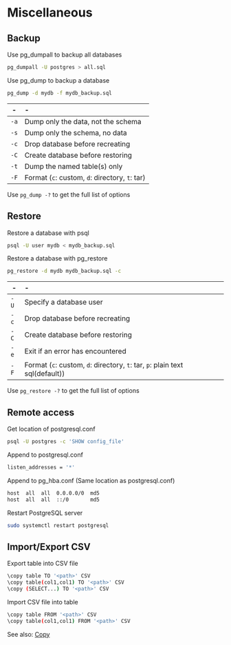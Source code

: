 # Miscellaneous

## Backup

Use pg_dumpall to backup all databases

```bash
pg_dumpall -U postgres > all.sql
```

Use pg_dump to backup a database

```bash
pg_dump -d mydb -f mydb_backup.sql
```

| -    | -                                              |
| ---- | :--------------------------------------------- |
| `-a` | Dump only the data, not the schema             |
| `-s` | Dump only the schema, no data                  |
| `-c` | Drop database before recreating                |
| `-C` | Create database before restoring               |
| `-t` | Dump the named table(s) only                   |
| `-F` | Format (`c`: custom, `d`: directory, `t`: tar) |

Use `pg_dump -?` to get the full list of options

## Restore

Restore a database with psql

```bash
psql -U user mydb < mydb_backup.sql
```

Restore a database with pg_restore

```bash
pg_restore -d mydb mydb_backup.sql -c
```

| -    | -                                                                            |
| ---- | :--------------------------------------------------------------------------- |
| `-U` | Specify a database user                                                      |
| `-c` | Drop database before recreating                                              |
| `-C` | Create database before restoring                                             |
| `-e` | Exit if an error has encountered                                             |
| `-F` | Format (`c`: custom, `d`: directory, `t`: tar, `p`: plain text sql(default)) |

Use `pg_restore -?` to get the full list of options

## Remote access

Get location of postgresql.conf

```bash
psql -U postgres -c 'SHOW config_file'
```

Append to postgresql.conf

```bash
listen_addresses = '*'
```

Append to pg_hba.conf (Same location as postgresql.conf)

```bash
host  all  all  0.0.0.0/0  md5
host  all  all  ::/0       md5
```

Restart PostgreSQL server

```bash
sudo systemctl restart postgresql
```

## Import/Export CSV

Export table into CSV file

```bash
\copy table TO '<path>' CSV
\copy table(col1,col1) TO '<path>' CSV
\copy (SELECT...) TO '<path>' CSV
```

Import CSV file into table

```bash
\copy table FROM '<path>' CSV
\copy table(col1,col1) FROM '<path>' CSV
```

See also: [Copy](https://www.postgresql.org/docs/current/sql-copy.html)
